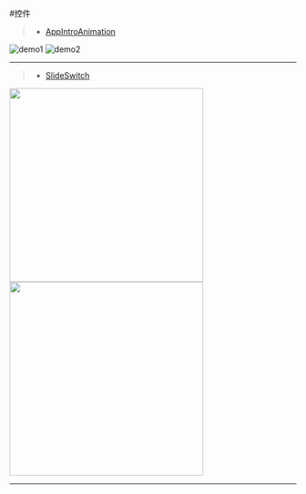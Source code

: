 #控件

> * [AppIntroAnimation](https://github.com/TakeoffAndroid/AppIntroAnimation)

![demo1](https://cloud.githubusercontent.com/assets/11768239/9027657/600244d6-397b-11e5-916f-409d4ab3de28.gif)
![demo2](https://cloud.githubusercontent.com/assets/11768239/9027658/6009bae0-397b-11e5-9377-78abe437ff7d.gif)

----------

> * [SlideSwitch](https://github.com/Leaking/SlideSwitch)


<img src="https://github.com/Leaking/SlideSwitch/blob/master/Example/TestLibs/res/drawable-hdpi/slide_a.png" width="340" />
<img src="https://github.com/Leaking/SlideSwitch/blob/master/Example/TestLibs/res/drawable-hdpi/slide_c.gif" width="340" />


----------
